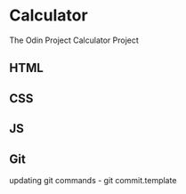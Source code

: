 # Calculator
The Odin Project Calculator Project

## HTML 

## CSS

## JS    

## Git
updating git commands - git commit.template